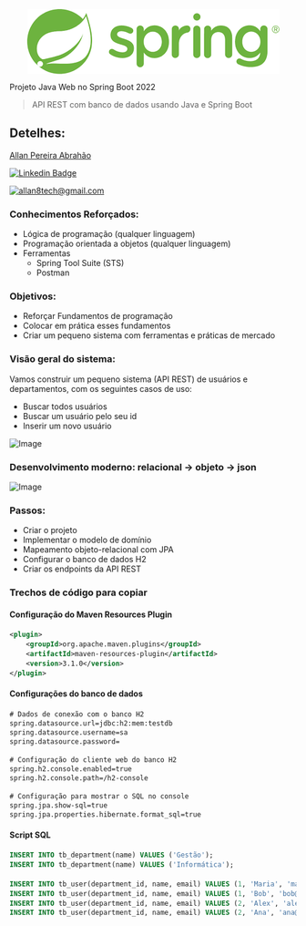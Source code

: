 <p align="center">
        <a href="https://www.linkedin.com/in/all-an/">
        <img align="center" width="443" height="114"  src="/img/spring.png" />
</a>
</p>

 Projeto Java Web no Spring Boot 2022
>  API REST com banco de dados usando Java e Spring Boot 

## Detelhes:
[Allan Pereira Abrahão](https://www.linkedin.com/in/all-an/)

<a href="https://www.linkedin.com/in/all-an/" rel="nofollow"><img src="https://img.shields.io/badge/LinkedIn-0077B5?style=for-the-badge&logo=linkedin&logoColor=white" alt="Linkedin Badge" data-canonical-src="https://img.shields.io/badge/-Allan-blue?style=flat-square&amp;logo=Linkedin&amp;logoColor=white&amp;link=https://www.linkedin.com/in/all-an/%C3%A3o-7b72b5202/" style="max-width: 100%;"></a>

[![allan8tech@gmail.com](https://img.shields.io/badge/-allan8tech@gmail.com-c14438?style=flat-square&logo=Gmail&logoColor=white&link=mailto:allan8tech@gmail.com)](mailto:allan8tech@gmail.com)

### Conhecimentos Reforçados:

- Lógica de programação (qualquer linguagem)
- Programação orientada a objetos (qualquer linguagem)
- Ferramentas
  - Spring Tool Suite (STS)
  - Postman

### Objetivos:

- Reforçar Fundamentos de programação
- Colocar em prática esses fundamentos
- Criar um pequeno sistema com ferramentas e práticas de mercado

### Visão geral do sistema:

Vamos construir um pequeno sistema (API REST) de usuários e departamentos, com os seguintes casos de uso:

- Buscar todos usuários
- Buscar um usuário pelo seu id
- Inserir um novo usuário

![Image](https://raw.githubusercontent.com/devsuperior/java-web-spring-2022/main/img/dominio.png "Modelo conceitual")

### Desenvolvimento moderno: relacional -> objeto -> json

![Image](https://raw.githubusercontent.com/devsuperior/java-web-spring-2022/main/img/objetos.png "Objetos")

### Passos:

- Criar o projeto
- Implementar o modelo de domínio
- Mapeamento objeto-relacional com JPA
- Configurar o banco de dados H2
- Criar os endpoints da API REST

### Trechos de código para copiar

#### Configuração do Maven Resources Plugin

```xml
<plugin>
	<groupId>org.apache.maven.plugins</groupId>
	<artifactId>maven-resources-plugin</artifactId>
	<version>3.1.0</version>
</plugin>
```

#### Configurações do banco de dados

```
# Dados de conexão com o banco H2
spring.datasource.url=jdbc:h2:mem:testdb
spring.datasource.username=sa
spring.datasource.password=

# Configuração do cliente web do banco H2
spring.h2.console.enabled=true
spring.h2.console.path=/h2-console

# Configuração para mostrar o SQL no console
spring.jpa.show-sql=true
spring.jpa.properties.hibernate.format_sql=true
```

#### Script SQL

```sql
INSERT INTO tb_department(name) VALUES ('Gestão');
INSERT INTO tb_department(name) VALUES ('Informática');

INSERT INTO tb_user(department_id, name, email) VALUES (1, 'Maria', 'maria@gmail.com');
INSERT INTO tb_user(department_id, name, email) VALUES (1, 'Bob', 'bob@gmail.com');
INSERT INTO tb_user(department_id, name, email) VALUES (2, 'Alex', 'alex@gmail.com');
INSERT INTO tb_user(department_id, name, email) VALUES (2, 'Ana', 'ana@gmail.com');
```
